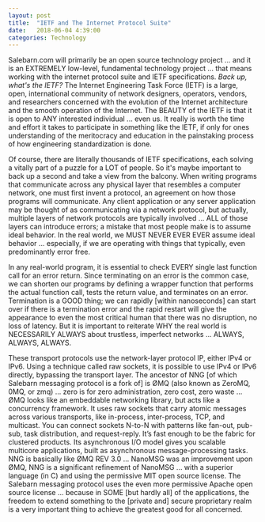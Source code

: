 ```yaml
---
layout: post
title:  "IETF and The Internet Protocol Suite"
date:   2018-06-04 4:39:00
categories: Technology
---
```


Salebarn.com will primarily be an open source technology project ... and it is an EXTREMELY low-level, fundamental technology project ... that means working with the internet protocol suite and IETF specifications. *Back up, what's the IETF?* The Internet Engineering Task Force (IETF) is a large, open, international community of network designers, operators, vendors, and researchers concerned with the evolution of the Internet architecture and the smooth operation of the Internet. The BEAUTY of the IETF is that it is open to ANY interested individual ... even us. It really is worth the time and effort it takes to participate in something like the IETF, if only for ones understanding of the meritocracy and education in the painstaking process of how engineering standardization is done.  

Of course, there are literally thousands of IETF specifications, each solving a vitally part of a puzzle for a LOT of people. So it's maybe important to back up a second and take a view from the balcony. When writing programs that communicate across any physical layer that resembles a computer network, one must first invent a protocol, an agreement on how those programs will communicate. Any client application or any server application may be thought of as communicating via a network protocol, but actually, multiple layers of network protocols are typically involved ... ALL of those layers can introduce errors; a mistake that most people make is to assume ideal behavior. In the real world, we MUST NEVER EVER EVER assume ideal behavior ... especially, if we are operating with things that typically, even predominantly error free.

In any real-world program, it is essential to check EVERY single last function call for an error return. Since terminating on an error is the common case, we can shorten our programs by defining a wrapper function that performs the actual function call, tests the return value, and terminates on an error. Termination is a GOOD thing; we can rapidly [within nanoseconds] can start over if there is a termination error and the rapid restart will give the appearance to even the most critical human that there was no disruption, no loss of latency. But it is important to reiterate WHY the real world is NECESSARILY ALWAYS about trustless, imperfect networks ... ALWAYS, ALWAYS, ALWAYS.

These transport protocols use the network-layer protocol IP, either IPv4 or IPv6. Using a technique called raw sockets, it is possible to use IPv4 or IPv6 directly, bypassing the transport layer. The ancestor of NNG [of which Salebarn messaging protocol is a fork of] is ØMQ (also known as ZeroMQ, 0MQ, or zmq) ... zero is for zero administration, zero cost, zero waste ... ØMQ looks like an embeddable networking library, but acts like a concurrency framework. It uses raw sockets that carry atomic messages across various transports, like in-process, inter-process, TCP, and multicast. You can connect sockets N-to-N with patterns like fan-out, pub-sub, task distribution, and    request-reply. It’s fast enough to be the fabric for clustered products. Its asynchronous I/O model gives you scalable multicore applications, built as asynchronous message-processing tasks. NNG is basically like ØMQ REV 3.0 ... NanoMSG was an improvement upon  ØMQ, NNG is a significant refinement of NanoMSG ... with a superior language (in C) and using the permissive MIT open source license. The Salebarn messaging protocol uses the even more permissive Apache open source license ... because in SOME [but hardly all] of the applications, the freedom to extend something to the [private and] secure proprietary realm is a very important thing to achieve the greatest good for all concerned.
